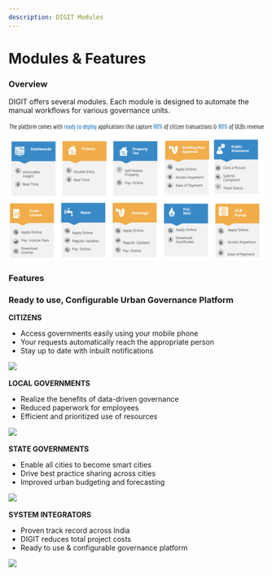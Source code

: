 ```yaml
---
description: DIGIT Modules
---
```


# Modules & Features

### Overview

DIGIT offers several modules. Each module is designed to automate the manual workflows for various governance units.

![](../.gitbook/assets/image%20%2879%29.png)

### Features

### Ready to use, **Configurable** Urban Governance Platform

**CITIZENS**

* Access governments easily using your mobile phone
* Your requests automatically reach the appropriate person
* Stay up to date with inbuilt notifications

![](https://www.digit.org/wp-content/uploads/2018/05/Digit-Website.png)

**LOCAL GOVERNMENTS**

* Realize the benefits of data-driven governance
* Reduced paperwork for employees
* Efficient and prioritized use of resources

![](https://www.digit.org/wp-content/uploads/2018/05/Digit-Website.png)

**STATE GOVERNMENTS**

* Enable all cities to become smart cities
* Drive best practice sharing across cities
* Improved urban budgeting and forecasting

![](https://www.digit.org/wp-content/uploads/2018/05/Digit-Website.png)

**SYSTEM INTEGRATORS**

* Proven track record across India
* DIGIT reduces total project costs
* Ready to use & configurable governance platform

![](https://www.digit.org/wp-content/uploads/2018/05/Digit-Website.png)





